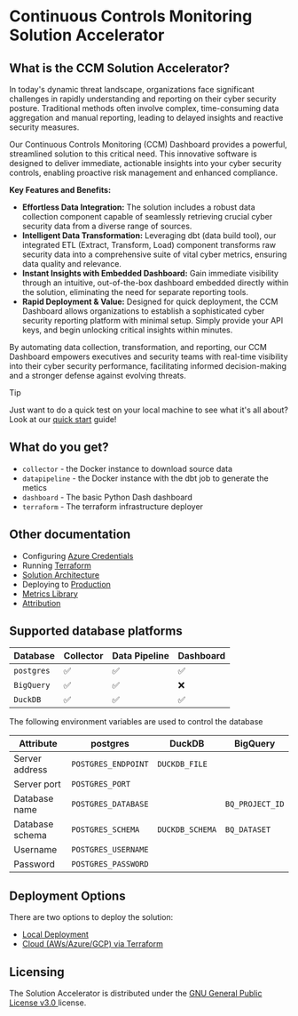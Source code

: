 # Continuous Controls Monitoring Solution Accelerator

## What is the CCM Solution Accelerator?

In today's dynamic threat landscape, organizations face significant challenges in rapidly understanding and reporting on their cyber security posture. Traditional methods often involve complex, time-consuming data aggregation and manual reporting, leading to delayed insights and reactive security measures.

Our Continuous Controls Monitoring (CCM) Dashboard provides a powerful, streamlined solution to this critical need. This innovative software is designed to deliver immediate, actionable insights into your cyber security controls, enabling proactive risk management and enhanced compliance.

**Key Features and Benefits:**

* **Effortless Data Integration:** The solution includes a robust data collection component capable of seamlessly retrieving crucial cyber security data from a diverse range of sources.
* **Intelligent Data Transformation:** Leveraging dbt (data build tool), our integrated ETL (Extract, Transform, Load) component transforms raw security data into a comprehensive suite of vital cyber metrics, ensuring data quality and relevance.
* **Instant Insights with Embedded Dashboard:** Gain immediate visibility through an intuitive, out-of-the-box dashboard embedded directly within the solution, eliminating the need for separate reporting tools.
* **Rapid Deployment & Value:** Designed for quick deployment, the CCM Dashboard allows organizations to establish a sophisticated cyber security reporting platform with minimal setup. Simply provide your API keys, and begin unlocking critical insights within minutes.

By automating data collection, transformation, and reporting, our CCM Dashboard empowers executives and security teams with real-time visibility into their cyber security performance, facilitating informed decision-making and a stronger defense against evolving threats.

> [!TIP]
> Just want to do a quick test on your local machine to see what it's all about?  Look at our [quick start](docs/01-quickstart.md) guide!

## What do you get?

* `collector` - the Docker instance to download source data
* `datapipeline` - the Docker instance with the dbt job to generate the metics
* `dashboard` - The basic Python Dash dashboard
* `terraform` - The terraform infrastructure deployer

## Other documentation

* Configuring [Azure Credentials](docs/creds_azure_entra.md)
* Running [Terraform](docs/02-terraform.md)
* [Solution Architecture](docs/03-architecture.md)
* Deploying to [Production](docs/04-production.md)
* [Metrics Library](docs/metric_library.md)
* [Attribution](docs/attribution.md)

## Supported database platforms

| Database   | Collector | Data Pipeline | Dashboard |
|------------|-----------|---------------|-----------|
| `postgres` | ✅         | ✅            | ✅        |
| `BigQuery` | ✅         | ✅            | ❌        |
| `DuckDB`   | ✅         | ✅            | ✅        |

The following environment variables are used to control the database

| Attribute       | postgres            | DuckDB          | BigQuery        |
|-----------------|---------------------|-----------------|-----------------|
| Server address  | `POSTGRES_ENDPOINT` | `DUCKDB_FILE`   |                 |
| Server port     | `POSTGRES_PORT`     |                 |                 |
| Database name   | `POSTGRES_DATABASE` |                 | `BQ_PROJECT_ID` |
| Database schema | `POSTGRES_SCHEMA`   | `DUCKDB_SCHEMA` | `BQ_DATASET`    |
| Username        | `POSTGRES_USERNAME` |                 |                 |
| Password        | `POSTGRES_PASSWORD` |                 |                 |

## Deployment Options

There are two options to deploy the solution:
* [Local Deployment](docs/01-quickstart.md)
* [Cloud (AWs/Azure/GCP) via Terraform](docs/02-terraform.md)

## Licensing

The Solution Accelerator is distributed under the [GNU General Public License v3.0
](https://choosealicense.com/licenses/gpl-3.0/#) license.
